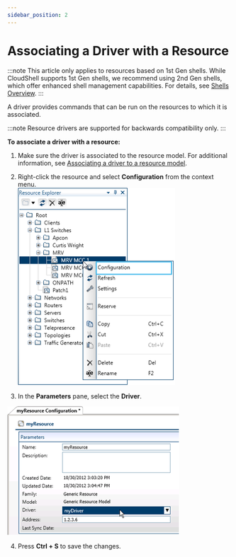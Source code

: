 ```yaml
---
sidebar_position: 2
---
```


# Associating a Driver with a Resource

:::note
This article only applies to resources based on 1st Gen shells. While CloudShell supports 1st Gen shells, we recommend using 2nd Gen shells, which offer enhanced shell management capabilities. For details, see [Shells Overview](../../../../intro/features/shells.md).
:::

A driver provides commands that can be run on the resources to which it is associated.

:::note
Resource drivers are supported for backwards compatibility only.
:::

**To associate a driver with a resource:**

1. Make sure the driver is associated to the resource model. For additional information, see [Associating a driver to a resource model](https://help.quali.com/Online%20Help/0.0/Portal/Content/Admn/Dfn-Rsrc-Data-Mdl.htm#Associat).

1. Right-click the resource and select **Configuration** from the context menu.  
    ![](/Images/Admin-Guide/Inventory-Operations/Inven-Opers_4_354x445.png)
2. In the **Parameters** pane, select the **Driver**.

![](/Images/Admin-Guide/Inventory-Operations/Inven-Opers_10.png)

4. Press **Ctrl + S** to save the changes.

